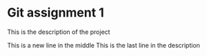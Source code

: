 # Git assignment 1
This is the description of the project 
 
This is a new line in the middle 
This is the last line in the description

